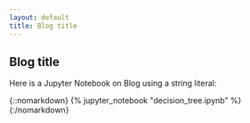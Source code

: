 ```yaml
---
layout: default
title: Blog title
---
```


## Blog title

Here is a Jupyter Notebook on Blog using a string literal:

{::nomarkdown}
{% jupyter_notebook "decision_tree.ipynb" %}
{:/nomarkdown}
